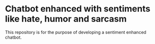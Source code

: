 # Chatbot enhanced with sentiments like hate, humor and sarcasm
This repository is for the purpose of developing a sentiment enhanced chatbot.
